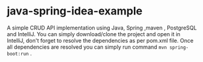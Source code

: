 # java-spring-idea-example
A simple CRUD API implementation using Java, Spring ,maven , PostgreSQL and IntelliJ. You can simply download/clone the project and open it in IntelliJ, don't forget to resolve the
dependencies as per pom.xml file. Once all dependencies are resolved you can simply run command `mvn spring-boot:run` .
